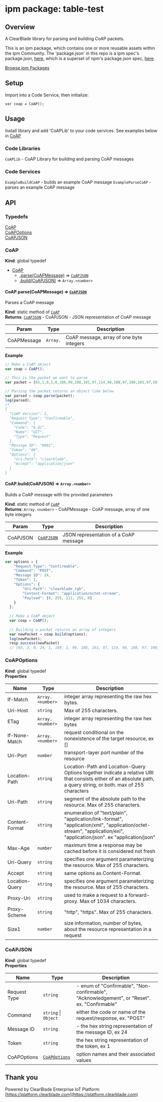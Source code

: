 
# ipm package: table-test

## Overview

A ClearBlade library for parsing and building CoAP packets.

This is an ipm package, which contains one or more reusable assets within the ipm Community. The 'package.json' in this repo is a ipm spec's package.json, [here](https://docs.clearblade.com/v/3/6-ipm/spec), which is a superset of npm's package.json spec, [here](https://docs.npmjs.com/files/package.json).

[Browse ipm Packages](https://ipm.clearblade.com)

## Setup

Import into a Code Service, then initialize:

```
var coap = CoAP();
```

## Usage

Install library and add 'CoAPLib' to your code services. See examples below in <a href="#CoAP">CoAP</a>

### Code Libraries

`CoAPLib` - CoAP Library for building and parsing CoAP messages

### Code Services

`ExampleBuildCoAP` - builds an example CoAP message
`ExampleParseCoAP` - parses an example CoAP message

## API

### Typedefs

<dl>
<dt><a href="#CoAP">CoAP</a></dt>
<dd></dd>
<dt><a href="#CoAPOptions">CoAPOptions</a></dt>
<dd></dd>
<dt><a href="#CoAPJSON">CoAPJSON</a></dt>
<dd></dd>
</dl>

<a name="CoAP"></a>

### CoAP
**Kind**: global typedef  

* [CoAP](#CoAP)
    * [.parse(CoAPMessage)](#CoAP.parse) ⇒ [<code>CoAPJSON</code>](#CoAPJSON)
    * [.build(CoAPJSON)](#CoAP.build) ⇒ <code>Array.&lt;number&gt;</code>

<a name="CoAP.parse"></a>

#### CoAP.parse(CoAPMessage) ⇒ [<code>CoAPJSON</code>](#CoAPJSON)
Parses a CoAP message

**Kind**: static method of [<code>CoAP</code>](#CoAP)  
**Returns**: [<code>CoAPJSON</code>](#CoAPJSON) - CoAPJSON - JSON representation of CoAP message  

| Param | Type | Description |
| --- | --- | --- |
| CoAPMessage | <code>Array.<number></code> | CoAP message, array of one byte integers |

**Example**  
```js
// Make a CoAP object
var coap = CoAP();

// This is the packet we want to parse
var packet = [65,1,0,1,0,186,99,108,101,97,114,98,108,97,100,101,97,50];

// Parsing the packet returns an object like below
var parsed = coap.parse(packet);
log(parsed);
/*
{
  "CoAP Version": 1,
  "Request Type": "Confirmable",
  "Command": {
    "Code": "0.01",
    "Name": "GET",
    "Type": "Request"
  },
  "Message ID": "0001",
  "Token": "00",
  "Options": {
    "Uri-Path": "clearblade",
    "Accept": "application/json"
  }
}
```
<a name="CoAP.build"></a>

#### CoAP.build(CoAPJSON) ⇒ <code>Array.&lt;number&gt;</code>
Builds a CoAP message with the provided parameters

**Kind**: static method of [<code>CoAP</code>](#CoAP)  
**Returns**: <code>Array.&lt;number&gt;</code> - CoAPMessage - CoAP message, array of one byte integers  

| Param | Type | Description |
| --- | --- | --- |
| CoAPJSON | [<code>CoAPJSON</code>](#CoAPJSON) | JSON representation of a CoAP message |

**Example**  
```js
var options = {
  	"Request Type": "Confirmable",
  	"Command": "POST",
  	"Message ID": 24,
  	"Token": 1,
  	"Options": {
  		"Uri-Path": "clearblade_rgb",
  		"Content-Format": "application/octet-stream",
  		"Payload": [0, 255, 112, 255, 0]
  	}
  };
  
  // Make a CoAP object
  var coap = CoAP();
  
  // Building a packet returns an array of integers
  var newPacket = coap.build(options);
  log(newPacket);
  resp.success(newPacket)
  // [65, 2, 0, 24, 1, 189, 1, 99, 108, 101, 97, 114, 98, 108, 97, 100, 101, 95, 114, 103, 98, 17, 42, 255, 0, 255, 112, 255, 0]
```
<a name="CoAPOptions"></a>

### CoAPOptions
**Kind**: global typedef  
**Properties**

| Name | Type | Description |
| --- | --- | --- |
| If-Match | <code>Array.&lt;number&gt;</code> | integer array representing the raw hex bytes. |
| Uri-Host | <code>string</code> | Max of 255 characters. |
| ETag | <code>Array.&lt;number&gt;</code> | integer array representing the raw hex bytes |
| If-None-Match | <code>Array.&lt;number&gt;</code> | request conditional on the nonexistence of the target resource, ex [] |
| Uri-Port | <code>number</code> | transport-layer port number of the resource |
| Location-Path | <code>string</code> | Location-Path and Location-Query Options together indicate a relative URI that consists either of an absolute path, a query string, or both. max of 255 characters |
| Uri-Path | <code>string</code> | segment of the absolute path to the resource. Max of 255 characters. |
| Content-Format | <code>string</code> | enumeration of "text/plain", "application/link-format", "application/xml", "application/octet-stream", "application/exi", "application/json". ex "application/json" |
| Max-Age | <code>number</code> | maximum time a response may be cached before it is considered not fresh |
| Uri-Query | <code>string</code> | specifies one argument parameterizing the resource. Max of 255 characters. |
| Accept | <code>string</code> | same options as Content-Format. |
| Location-Query | <code>string</code> | specifies one argument parameterizing the resource. Max of 255 characters. |
| Proxy-Uri | <code>string</code> | used to make a request to a forward-proxy. Max of 1034 characters. |
| Proxy-Scheme | <code>string</code> | "http", "https". Max of 255 characters. |
| Size1 | <code>number</code> | size information, number of bytes, about the resource representation in a request |

<a name="CoAPJSON"></a>

### CoAPJSON
**Kind**: global typedef  
**Properties**

| Name | Type | Description |
| --- | --- | --- |
| Request Type | <code>string</code> | - enum of "Confirmable", "Non-confirmable", "Acknowledgement", or "Reset". ex. "Confirmable" |
| Command | <code>string</code> \| <code>Object</code> | either the code or name of the request/response, ex. "POST" |
| Message ID | <code>string</code> | - the hex string representation of the message ID, ex 24 |
| Token | <code>string</code> | the hex string representation of the token, ex 1 |
| CoAPOptions | [<code>CoAPOptions</code>](#CoAPOptions) | option names and their associated values |


## Thank you

Powered by ClearBlade Enterprise IoT Platform: [https://platform.clearblade.com](https://platform.clearblade.com)
